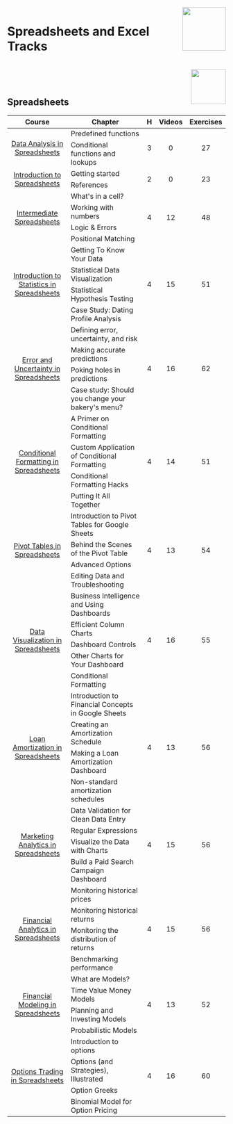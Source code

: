 <img align="right" width="100" src="https://github.com/cs-MohamedAyman/eLearning-Platforms/DataCamp-Tracks/blob/master/org-logos/datacamp.jpg">

# Spreadsheets and Excel Tracks

<br>
<img align="right" width="80" height="80" src="https://github.com/cs-MohamedAyman/eLearning-Platforms/DataCamp-Tracks/blob/master/org-logos/spreadsheet.jpg">
<br><br>

## Spreadsheets

<table>
    <thead>
        <tr>
            <th width="40%">Course</th>
            <th width="60%">Chapter</th>
            <th>H</th>
            <th>Videos</th>
            <th>Exercises</th>
        </tr>
    </thead>
    <tbody>
            <tr>
                <td rowspan=2 align=center>
<a href="https://learn.datacamp.com/courses/data-analysis-in-spreadsheets">Data Analysis in Spreadsheets</a><br>
                <td align="left">Predefined functions</td>
                <td rowspan=2 align="center">3</td>
                <td rowspan=2 align="center">0</td>
                <td rowspan=2 align="center">27</td>
                </td>
            </tr>
            <tr>
                <td align="left">Conditional functions and lookups</td>
            </tr>
            <tr>
                <td rowspan=2 align=center>
<a href="https://www.datacamp.com/courses/introduction-to-spreadsheets">Introduction to Spreadsheets</a><br>
                <td align="left">Getting started</td>
                <td rowspan=2 align="center">2</td>
                <td rowspan=2 align="center">0</td>
                <td rowspan=2 align="center">23</td>
                </td>
            </tr>
            <tr>
                <td align="left">References</td>
            </tr>
            <tr>
                <td rowspan=4 align=center>
<a href="https://learn.datacamp.com/courses/intermediate-spreadsheets">Intermediate Spreadsheets</a><br>
                <td align="left">What's in a cell?</td>
                <td rowspan=4 align="center">4</td>
                <td rowspan=4 align="center">12</td>
                <td rowspan=4 align="center">48</td>
                </td>
            </tr>
            <tr>
                <td align="left">Working with numbers</td>
            </tr>
            <tr>
                <td align="left">Logic & Errors</td>
            </tr>
            <tr>
                <td align="left">Positional Matching</td>
            </tr>
            <tr>
                <td rowspan=4 align=center>
<a href="https://learn.datacamp.com/courses/introduction-to-statistics-in-spreadsheets">Introduction to Statistics in Spreadsheets</a><br>
                <td align="left">Getting To Know Your Data</td>
                <td rowspan=4 align="center">4</td>
                <td rowspan=4 align="center">15</td>
                <td rowspan=4 align="center">51</td>
                </td>
            </tr>
            <tr>
                <td align="left">Statistical Data Visualization</td>
            </tr>
            <tr>
                <td align="left">Statistical Hypothesis Testing</td>
            </tr>
            <tr>
                <td align="left">Case Study: Dating Profile Analysis</td>
            </tr>
            <tr>
                <td rowspan=4 align=center>
<a href="https://learn.datacamp.com/courses/error-and-uncertainty-in-spreadsheets">Error and Uncertainty in Spreadsheets</a><br>
                <td align="left">Defining error, uncertainty, and risk</td>
                <td rowspan=4 align="center">4</td>
                <td rowspan=4 align="center">16</td>
                <td rowspan=4 align="center">62</td>
                </td>
            </tr>
            <tr>
                <td align="left">Making accurate predictions</td>
            </tr>
            <tr>
                <td align="left">Poking holes in predictions</td>
            </tr>
            <tr>
                <td align="left">Case study: Should you change your bakery's menu?</td>
            </tr>
            <tr>
                <td rowspan=4 align=center>
<a href="https://learn.datacamp.com/courses/conditional-formatting-in-spreadsheets">Conditional Formatting in Spreadsheets</a><br>
                <td align="left">A Primer on Conditional Formatting</td>
                <td rowspan=4 align="center">4</td>
                <td rowspan=4 align="center">14</td>
                <td rowspan=4 align="center">51</td>
                </td>
            </tr>
            <tr>
                <td align="left">Custom Application of Conditional Formatting</td>
            </tr>
            <tr>
                <td align="left">Conditional Formatting Hacks</td>
            </tr>
            <tr>
                <td align="left">Putting It All Together</td>
            </tr>
            <tr>
                <td rowspan=4 align=center>
<a href="https://learn.datacamp.com/courses/pivot-tables-in-spreadsheets">Pivot Tables in Spreadsheets</a><br>
                <td align="left">Introduction to Pivot Tables for Google Sheets</td>
                <td rowspan=4 align="center">4</td>
                <td rowspan=4 align="center">13</td>
                <td rowspan=4 align="center">54</td>
                </td>
            </tr>
            <tr>
                <td align="left">Behind the Scenes of the Pivot Table</td>
            </tr>
            <tr>
                <td align="left">Advanced Options</td>
            </tr>
            <tr>
                <td align="left">Editing Data and Troubleshooting</td>
            </tr>
            <tr>
                <td rowspan=5 align=center>
<a href="https://learn.datacamp.com/courses/data-visualization-in-spreadsheets">Data Visualization in Spreadsheets</a><br>
                <td align="left">Business Intelligence and Using Dashboards</td>
                <td rowspan=5 align="center">4</td>
                <td rowspan=5 align="center">16</td>
                <td rowspan=5 align="center">55</td>
                </td>
            </tr>
            <tr>
                <td align="left">Efficient Column Charts</td>
            </tr>
            <tr>
                <td align="left">Dashboard Controls</td>
            </tr>
            <tr>
                <td align="left">Other Charts for Your Dashboard</td>
            </tr>
            <tr>
                <td align="left">Conditional Formatting</td>
            </tr>
            <tr>
                <td rowspan=4 align=center>
<a href="https://learn.datacamp.com/courses/loan-amortization-in-spreadsheets">Loan Amortization in Spreadsheets</a><br>
                <td align="left">Introduction to Financial Concepts in Google Sheets</td>
                <td rowspan=4 align="center">4</td>
                <td rowspan=4 align="center">13</td>
                <td rowspan=4 align="center">56</td>
                </td>
            </tr>
            <tr>
                <td align="left">Creating an Amortization Schedule</td>
            </tr>
            <tr>
                <td align="left">Making a Loan Amortization Dashboard</td>
            </tr>
            <tr>
                <td align="left">Non-standard amortization schedules</td>
            </tr>
            <tr>
                <td rowspan=4 align=center>
<a href="https://learn.datacamp.com/courses/marketing-analytics-in-spreadsheets">Marketing Analytics in Spreadsheets</a><br>
                <td align="left">Data Validation for Clean Data Entry</td>
                <td rowspan=4 align="center">4</td>
                <td rowspan=4 align="center">15</td>
                <td rowspan=4 align="center">56</td>
                </td>
            </tr>
            <tr>
                <td align="left">Regular Expressions</td>
            </tr>
            <tr>
                <td align="left">Visualize the Data with Charts</td>
            </tr>
            <tr>
                <td align="left">Build a Paid Search Campaign Dashboard</td>
            </tr>
            <tr>
                <td rowspan=4 align=center>
<a href="https://learn.datacamp.com/courses/financial-analytics-in-spreadsheets">Financial Analytics in Spreadsheets</a><br>
                <td align="left">Monitoring historical prices</td>
                <td rowspan=4 align="center">4</td>
                <td rowspan=4 align="center">15</td>
                <td rowspan=4 align="center">56</td>
                </td>
            </tr>
            <tr>
                <td align="left">Monitoring historical returns</td>
            </tr>
            <tr>
                <td align="left">Monitoring the distribution of returns</td>
            </tr>
            <tr>
                <td align="left">Benchmarking performance</td>
            </tr>
            <tr>
                <td rowspan=4 align=center>
<a href="https://learn.datacamp.com/courses/financial-modeling-in-spreadsheets">Financial Modeling in Spreadsheets</a><br>
                <td align="left">What are Models?</td>
                <td rowspan=4 align="center">4</td>
                <td rowspan=4 align="center">13</td>
                <td rowspan=4 align="center">52</td>
                </td>
            </tr>
            <tr>
                <td align="left">Time Value Money Models</td>
            </tr>
            <tr>
                <td align="left">Planning and Investing Models</td>
            </tr>
            <tr>
                <td align="left">Probabilistic Models</td>
            </tr>
            <tr>
                <td rowspan=4 align=center>
<a href="https://learn.datacamp.com/courses/options-trading-in-spreadsheets">Options Trading in Spreadsheets</a><br>
                <td align="left">Introduction to options</td>
                <td rowspan=4 align="center">4</td>
                <td rowspan=4 align="center">16</td>
                <td rowspan=4 align="center">60</td>
                </td>
            </tr>
            <tr>
                <td align="left">Options (and Strategies), Illustrated</td>
            </tr>
            <tr>
                <td align="left">Option Greeks</td>
            </tr>
            <tr>
                <td align="left">Binomial Model for Option Pricing</td>
            </tr>
    </tbody>
</table>
